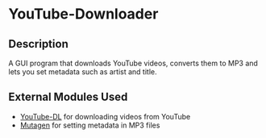 # YouTube-Downloader
## Description
A GUI program that downloads YouTube videos, converts them to MP3 and lets you set metadata such as artist and title.

## External Modules Used
- [YouTube-DL](https://github.com/ytdl-org/youtube-dl) for downloading videos from YouTube
- [Mutagen](https://github.com/quodlibet/mutagen) for setting metadata in MP3 files
